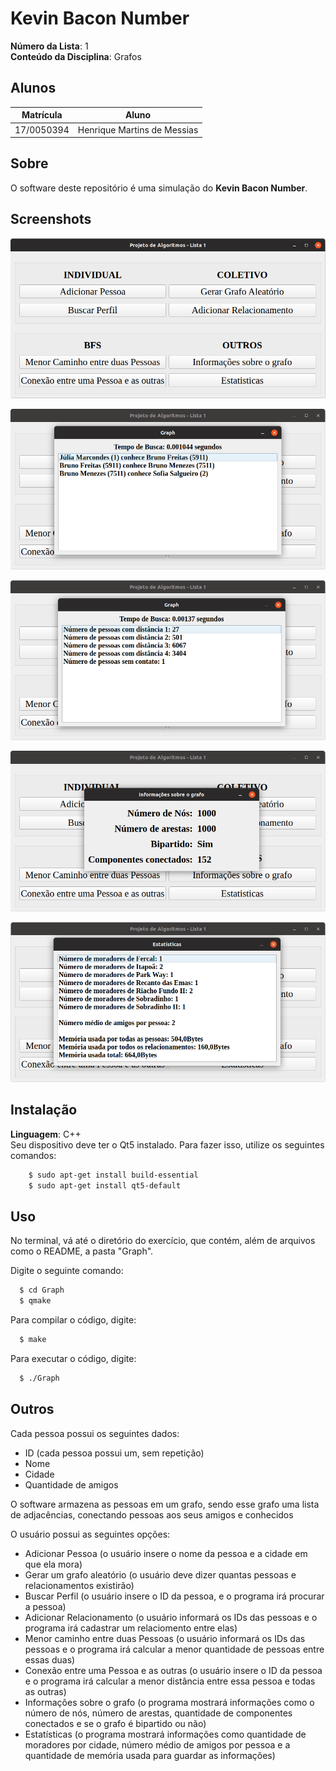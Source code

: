 # Kevin Bacon Number

**Número da Lista**: 1<br>
**Conteúdo da Disciplina**: Grafos<br>

## Alunos
|Matrícula | Aluno |
| -- | -- |
| 17/0050394  |  Henrique Martins de Messias |

## Sobre 
O software deste repositório é uma simulação do <b>Kevin Bacon Number</b>.

## Screenshots
![inicio](img/inicio.png)

![menor-caminho](img/menor-caminho.png)

![c1p](img/c1p.png)

![inf-grafo](img/inf-grafo.png)

![estatisticas](img/estatisticas.png)

## Instalação 
**Linguagem**: C++<br>
Seu dispositivo deve ter o Qt5 instalado. Para fazer isso, utilize os seguintes comandos:

```bash
    $ sudo apt-get install build-essential
    $ sudo apt-get install qt5-default
```

## Uso

No terminal, vá até o diretório do exercício, que contém, além de arquivos como o README, a pasta "Graph".

Digite o seguinte comando:

  ```bash
    $ cd Graph
    $ qmake
  ```

Para compilar o código, digite:

  ```bash
    $ make
  ```

Para executar o código, digite:

  ```bash
    $ ./Graph
  ```

## Outros

Cada pessoa possui os seguintes dados:
 - ID (cada pessoa possui um, sem repetição)
 - Nome
 - Cidade
 - Quantidade de amigos

O software armazena as pessoas em um grafo, sendo esse grafo uma lista de adjacências, conectando pessoas aos seus amigos e conhecidos

 O usuário possui as seguintes opções:
  - Adicionar Pessoa (o usuário insere o nome da pessoa e a cidade em que ela mora)
  - Gerar um grafo aleatório (o usuário deve dizer quantas pessoas e relacionamentos existirão)
  - Buscar Perfil (o usuário insere o ID da pessoa, e o programa irá procurar a pessoa)
  - Adicionar Relacionamento (o usuário informará os IDs das pessoas e o programa irá cadastrar um relaciomento entre elas)
  - Menor caminho entre duas Pessoas (o usuário informará os IDs das pessoas e o programa irá calcular a menor quantidade de pessoas entre essas duas)
  - Conexão entre uma Pessoa e as outras (o usuário insere o ID da pessoa e o programa irá calcular a menor distância entre essa pessoa e todas as outras)
  - Informações sobre o grafo (o programa mostrará informações como o número de nós, número de arestas, quantidade de componentes conectados e se o grafo é bipartido ou não)
  - Estatísticas (o programa mostrará informações como quantidade de moradores por cidade, número médio de amigos por pessoa e a quantidade de memória usada para guardar as informações)